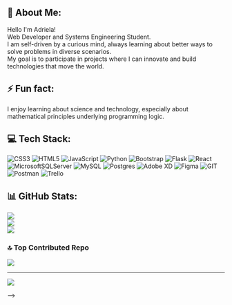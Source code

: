 ## 💫 About Me:
Hello I'm Adriela! <br>Web Developer and Systems Engineering Student.<br>I am self-driven by a curious mind, always learning about better ways to solve problems in diverse scenarios.<br>My goal is to participate in projects where I can innovate and build technologies that move the world.

## ⚡ Fun fact:
I enjoy learning about science and technology, especially about mathematical principles underlying programming logic.

## 💻 Tech Stack:
![CSS3](https://img.shields.io/badge/css3-%231572B6.svg?style=flat&logo=css3&logoColor=white) ![HTML5](https://img.shields.io/badge/html5-%23E34F26.svg?style=flat&logo=html5&logoColor=white) ![JavaScript](https://img.shields.io/badge/javascript-%23323330.svg?style=flat&logo=javascript&logoColor=%23F7DF1E) ![Python](https://img.shields.io/badge/python-3670A0?style=flat&logo=python&logoColor=ffdd54) ![Bootstrap](https://img.shields.io/badge/bootstrap-%238511FA.svg?style=flat&logo=bootstrap&logoColor=white) ![Flask](https://img.shields.io/badge/flask-%23000.svg?style=flat&logo=flask&logoColor=white) ![React](https://img.shields.io/badge/react-%2320232a.svg?style=flat&logo=react&logoColor=%2361DAFB) ![MicrosoftSQLServer](https://img.shields.io/badge/Microsoft%20SQL%20Server-CC2927?style=flat&logo=microsoft%20sql%20server&logoColor=white) ![MySQL](https://img.shields.io/badge/mysql-%2300000f.svg?style=flat&logo=mysql&logoColor=white) ![Postgres](https://img.shields.io/badge/postgres-%23316192.svg?style=flat&logo=postgresql&logoColor=white) ![Adobe XD](https://img.shields.io/badge/Adobe%20XD-470137?style=flat&logo=Adobe%20XD&logoColor=#FF61F6) ![Figma](https://img.shields.io/badge/figma-%23F24E1E.svg?style=flat&logo=figma&logoColor=white) ![GIT](https://img.shields.io/badge/Git-fc6d26?style=flat&logo=git&logoColor=white) ![Postman](https://img.shields.io/badge/Postman-FF6C37?style=flat&logo=postman&logoColor=white) ![Trello](https://img.shields.io/badge/Trello-%23026AA7.svg?style=flat&logo=Trello&logoColor=white)
## 📊 GitHub Stats:
![](https://github-readme-stats.vercel.app/api?username=Adriela23&theme=nightowl&hide_border=true&include_all_commits=true&count_private=true)<br/>
![](https://github-readme-streak-stats.herokuapp.com/?user=Adriela23&theme=nightowl&hide_border=true)<br/>
![](https://github-readme-stats.vercel.app/api/top-langs/?username=Adriela23&theme=nightowl&hide_border=true&include_all_commits=true&count_private=true&layout=compact)

### 🔝 Top Contributed Repo
![](https://github-contributor-stats.vercel.app/api?username=Adriela23&limit=5&theme=tokyonight&combine_all_yearly_contributions=true)

---
[![](https://visitcount.itsvg.in/api?id=Adriela23&icon=9&color=6)](https://visitcount.itsvg.in)

<!-- Proudly created with GPRM ( https://gprm.itsvg.in ) -->
-->
